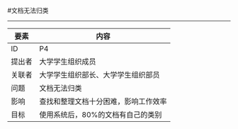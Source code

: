 #文档无法归类

---

| 要素 | 内容 |
| --- | --- |
| ID | P4|
| 提出者 | 大学学生组织成员 |
| 关联者 | 大学学生组织部长、大学学生组织部员 |
| 问题 |文档无法归类|
| 影响 | 查找和整理文档十分困难，影响工作效率 |
| 目标 | 使用系统后，80%的文档有自己的类别 |

